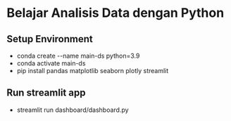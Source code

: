 # Belajar Analisis Data dengan Python
## Setup Environment
- conda create --name main-ds python=3.9
- conda activate main-ds
- pip install pandas matplotlib seaborn plotly streamlit 
## Run streamlit app
- streamlit run dashboard/dashboard.py
